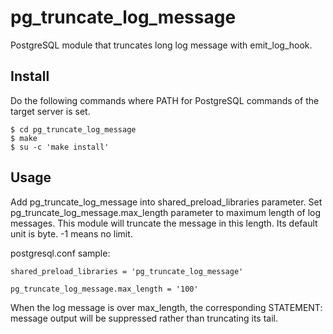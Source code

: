 # pg_truncate_log_message

PostgreSQL module that truncates long log message with emit_log_hook.

## Install

Do the following commands where PATH for PostgreSQL commands of the target
server is set.

    $ cd pg_truncate_log_message
    $ make
    $ su -c 'make install'

## Usage

Add pg_truncate_log_message into shared_preload_libraries parameter.
Set pg_truncate_log_message.max_length parameter to maximum length
of log messages. This module will truncate the message in this length.
Its default unit is byte. -1 means no limit.

postgresql.conf sample:

    shared_preload_libraries = 'pg_truncate_log_message'
    
    pg_truncate_log_message.max_length = '100'

When the log message is over max_length, the corresponding STATEMENT: 
message output will be suppressed rather than truncating its tail.

